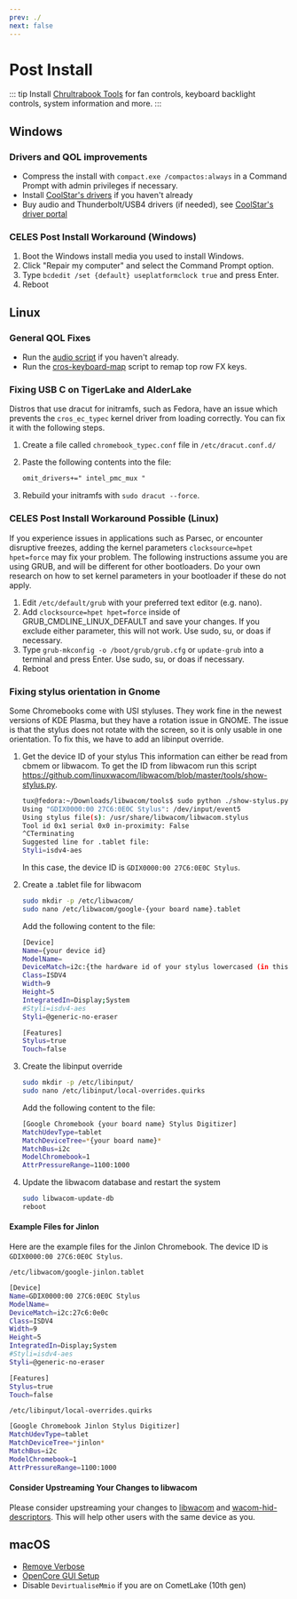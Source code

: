 ```yaml
---
prev: ./
next: false
---
```


# Post Install

::: tip
Install [Chrultrabook Tools](https://github.com/death7654/Chrultrabook-Tools/releases) for fan controls, keyboard backlight controls, system information and more.
:::

## Windows

### Drivers and QOL improvements

- Compress the install with `compact.exe /compactos:always` in a Command Prompt with admin privileges if necessary.
- Install [CoolStar's drivers](https://coolstar.org/chromebook/windows-install.html) if you haven't already
- Buy audio and Thunderbolt/USB4 drivers (if needed), see [CoolStar's driver portal](https://coolstar.org/chromebook/driverlicense/login.html)

### CELES Post Install Workaround (Windows)

1. Boot the Windows install media you used to install Windows.
2. Click "Repair my computer" and select the Command Prompt option.
3. Type `bcdedit /set {default} useplatformclock true` and press Enter.
4. Reboot

## Linux

### General QOL Fixes

- Run the [audio script](https://github.com/WeirdTreeThing/chromebook-linux-audio) if you haven't already.
- Run the [cros-keyboard-map](https://github.com/WeirdTreeThing/cros-keyboard-map) script to remap top row FX keys.

### Fixing USB C on TigerLake and AlderLake

Distros that use dracut for initramfs, such as Fedora, have an issue which prevents the `cros_ec_typec` kernel driver from loading correctly. You can fix it with the following steps.

1. Create a file called `chromebook_typec.conf` file in `/etc/dracut.conf.d/`
2. Paste the following contents into the file:

   ```txt
   omit_drivers+=" intel_pmc_mux "
   ```

3. Rebuild your initramfs with `sudo dracut --force`.

### CELES Post Install Workaround Possible (Linux)

If you experience issues in applications such as Parsec, or encounter disruptive freezes, adding the kernel parameters `clocksource=hpet hpet=force` may fix your problem. The following instructions assume you are using GRUB, and will be different for other bootloaders. Do your own research on how to set kernel parameters in your bootloader if these do not apply.

1. Edit `/etc/default/grub` with your preferred text editor (e.g. nano).
2. Add `clocksource=hpet hpet=force` inside of GRUB_CMDLINE_LINUX_DEFAULT and save your changes. If you exclude either parameter, this will not work. Use sudo, su, or doas if necessary.
3. Type `grub-mkconfig -o /boot/grub/grub.cfg` or `update-grub` into a terminal and press Enter. Use sudo, su, or doas if necessary.
4. Reboot

### Fixing stylus orientation in Gnome

Some Chromebooks come with USI styluses. They work fine in the newest versions of KDE Plasma, but they have a rotation issue in GNOME. The issue is that the stylus does not rotate with the screen, so it is only usable in one orientation. To fix this, we have to add an libinput override.

1. Get the device ID of your stylus
   This information can either be read from cbmem or libwacom.
   To get the ID from libwacom run this script https://github.com/linuxwacom/libwacom/blob/master/tools/show-stylus.py.
   ``` bash
   tux@fedora:~/Downloads/libwacom/tools$ sudo python ./show-stylus.py 
   Using "GDIX0000:00 27C6:0E0C Stylus": /dev/input/event5
   Using stylus file(s): /usr/share/libwacom/libwacom.stylus
   Tool id 0x1 serial 0x0 in-proximity: False 
   ^CTerminating
   Suggested line for .tablet file:
   Styli=isdv4-aes
   ```
   In this case, the device ID is `GDIX0000:00 27C6:0E0C Stylus`.

2. Create a .tablet file for libwacom
   ``` bash
   sudo mkdir -p /etc/libwacom/
   sudo nano /etc/libwacom/google-{your board name}.tablet
   ```
   Add the following content to the file:
   ``` bash
   [Device]
   Name={your device id}
   ModelName=
   DeviceMatch=i2c:{the hardware id of your stylus lowercased (in this case 27c6:0e0c)}
   Class=ISDV4
   Width=9
   Height=5
   IntegratedIn=Display;System
   #Styli=isdv4-aes
   Styli=@generic-no-eraser

   [Features]
   Stylus=true
   Touch=false
   ```
3. Create the libinput override
   ``` bash
   sudo mkdir -p /etc/libinput/
   sudo nano /etc/libinput/local-overrides.quirks
   ```
   Add the following content to the file:
   ``` bash
   [Google Chromebook {your board name} Stylus Digitizer]
   MatchUdevType=tablet
   MatchDeviceTree=*{your board name}*
   MatchBus=i2c
   ModelChromebook=1
   AttrPressureRange=1100:1000
   ```
4. Update the libwacom database and restart the system
   ``` bash
   sudo libwacom-update-db
   reboot
   ```

#### Example Files for Jinlon
Here are the example files for the Jinlon Chromebook. The device ID is `GDIX0000:00 27C6:0E0C Stylus`.

`/etc/libwacom/google-jinlon.tablet`
``` bash
[Device]
Name=GDIX0000:00 27C6:0E0C Stylus
ModelName=
DeviceMatch=i2c:27c6:0e0c
Class=ISDV4
Width=9
Height=5
IntegratedIn=Display;System
#Styli=isdv4-aes
Styli=@generic-no-eraser

[Features]
Stylus=true
Touch=false
```

`/etc/libinput/local-overrides.quirks`
``` bash
[Google Chromebook Jinlon Stylus Digitizer]
MatchUdevType=tablet
MatchDeviceTree=*jinlon*
MatchBus=i2c
ModelChromebook=1
AttrPressureRange=1100:1000
```
#### Consider Upstreaming Your Changes to libwacom
Please consider upstreaming your changes to [libwacom](https://github.com/linuxwacom/libwacom) and [wacom-hid-descriptors](https://github.com/linuxwacom/wacom-hid-descriptors). This will help other users with the same device as you. 


## macOS 

- [Remove Verbose](https://dortania.github.io/OpenCore-Post-Install/cosmetic/verbose.html#macos-decluttering)
- [OpenCore GUI Setup](https://dortania.github.io/OpenCore-Post-Install/cosmetic/gui.html#setting-up-opencore-s-gui)
- Disable `DevirtualiseMmio` if you are on CometLake (10th gen)
